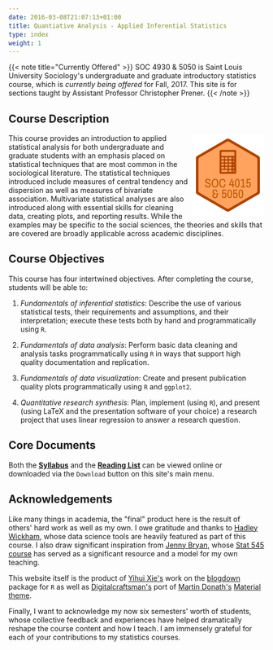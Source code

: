 ```yaml
---
date: 2016-03-08T21:07:13+01:00
title: Quantiative Analysis - Applied Inferential Statistics
type: index
weight: 1
---
```


{{< note title="Currently Offered" >}}
SOC 4930 & 5050 is Saint Louis University Sociology's undergraduate and graduate introductory statistics course, which is *currently being offered* for Fall, 2017. This site is for sections taught by Assistant Professor Christopher Prener. 
{{< /note >}}

## Course Description
<img src="/images/logo.png" align="right" />
This course provides an introduction to applied statistical analysis for both undergraduate and graduate students with an emphasis placed on statistical techniques that are most common in the sociological literature. The statistical techniques introduced include measures of central tendency and dispersion as well as measures of bivariate association. Multivariate statistical analyses are also introduced along with essential skills for cleaning data, creating plots, and reporting results. While the examples may be specific to the social sciences, the theories and skills that are covered are broadly applicable across academic disciplines.

## Course Objectives
This course has four intertwined objectives. After completing the course, students will be able to:

1. *Fundamentals of inferential statistics*:  Describe the use of various statistical tests, their requirements and assumptions, and their interpretation; execute these tests both by hand and programmatically using `R`.

2. *Fundamentals of data analysis*:  Perform basic data cleaning and analysis tasks programmatically using `R` in ways that support high quality documentation and replication.

3. *Fundamentals of data visualization*:  Create and present publication quality plots programmatically using `R` and `ggplot2`.

4. *Quantitative research synthesis*:  Plan, implement (using `R`), and present (using LaTeX and the presentation software of your choice) a research project that uses linear regression to answer a research question. 


## Core Documents
Both the [**Syllabus**](https://github.com/slu-soc5050/Core-Documents/blob/master/syllabus.pdf) and the [**Reading List**](https://github.com/slu-soc5050/Core-Documents/blob/master/reading-list.pdf) can be viewed online or downloaded via the `Download` button on this site's main menu.

## Acknowledgements

Like many things in academia, the "final" product here is the result of others' hard work as well as my own. I owe gratitude and thanks to [Hadley Wickham](http://hadley.nz), whose data science tools are heavily featured as part of this course. I also draw significant inspiration from [Jenny Bryan](https://www.stat.ubc.ca/~jenny/), whose [Stat 545 course](http://stat545.com) has served as a significant resource and a model for my own teaching. 

This website itself is the product of [Yihui Xie's](https://yihui.name) work on the [blogdown](https://bookdown.org/yihui/blogdown/) package for `R` as well as [Digitalcraftsman's](https://github.com/digitalcraftsman) port of [Martin Donath's](https://github.com/squidfunk) [Material theme](https://github.com/squidfunk/mkdocs-material).

Finally, I want to acknowledge my now six semesters' worth of students, whose collective feedback and experiences have helped dramatically reshape the course content and how I teach. I am immensely grateful for each of your contributions to my statistics courses.


